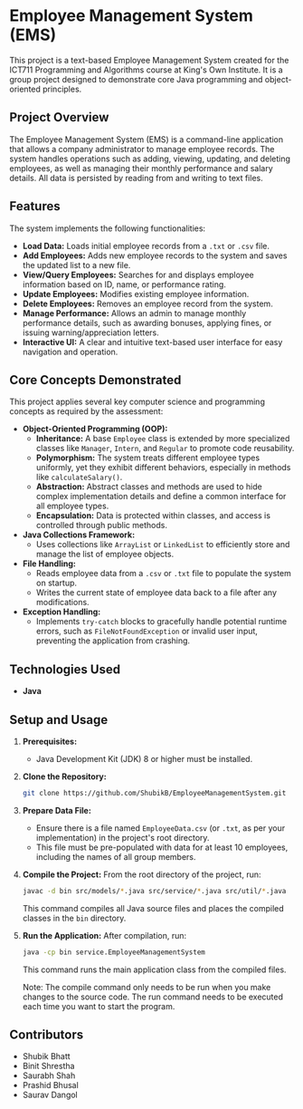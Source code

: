# Employee Management System (EMS)

This project is a text-based Employee Management System created for the ICT711 Programming and Algorithms course at King's Own Institute. It is a group project designed to demonstrate core Java programming and object-oriented principles.

## Project Overview

The Employee Management System (EMS) is a command-line application that allows a company administrator to manage employee records. The system handles operations such as adding, viewing, updating, and deleting employees, as well as managing their monthly performance and salary details. All data is persisted by reading from and writing to text files.

## Features

The system implements the following functionalities:

- **Load Data:** Loads initial employee records from a `.txt` or `.csv` file.
- **Add Employees:** Adds new employee records to the system and saves the updated list to a new file.
- **View/Query Employees:** Searches for and displays employee information based on ID, name, or performance rating.
- **Update Employees:** Modifies existing employee information.
- **Delete Employees:** Removes an employee record from the system.
- **Manage Performance:** Allows an admin to manage monthly performance details, such as awarding bonuses, applying fines, or issuing warning/appreciation letters.
- **Interactive UI:** A clear and intuitive text-based user interface for easy navigation and operation.

## Core Concepts Demonstrated

This project applies several key computer science and programming concepts as required by the assessment:

- **Object-Oriented Programming (OOP):**
  - **Inheritance:** A base `Employee` class is extended by more specialized classes like `Manager`, `Intern`, and `Regular` to promote code reusability.
  - **Polymorphism:** The system treats different employee types uniformly, yet they exhibit different behaviors, especially in methods like `calculateSalary()`.
  - **Abstraction:** Abstract classes and methods are used to hide complex implementation details and define a common interface for all employee types.
  - **Encapsulation:** Data is protected within classes, and access is controlled through public methods.
- **Java Collections Framework:**
  - Uses collections like `ArrayList` or `LinkedList` to efficiently store and manage the list of employee objects.
- **File Handling:**
  - Reads employee data from a `.csv` or `.txt` file to populate the system on startup.
  - Writes the current state of employee data back to a file after any modifications.
- **Exception Handling:**
  - Implements `try-catch` blocks to gracefully handle potential runtime errors, such as `FileNotFoundException` or invalid user input, preventing the application from crashing.

## Technologies Used

- **Java**

## Setup and Usage

1.  **Prerequisites:**

    - Java Development Kit (JDK) 8 or higher must be installed.

2.  **Clone the Repository:**

    ```bash
    git clone https://github.com/ShubikB/EmployeeManagementSystem.git
    ```

3.  **Prepare Data File:**

    - Ensure there is a file named `EmployeeData.csv` (or `.txt`, as per your implementation) in the project's root directory.
    - This file must be pre-populated with data for at least 10 employees, including the names of all group members.

4.  **Compile the Project:**
    From the root directory of the project, run:

    ```bash
    javac -d bin src/models/*.java src/service/*.java src/util/*.java
    ```

    This command compiles all Java source files and places the compiled classes in the `bin` directory.

5.  **Run the Application:**
    After compilation, run:

    ```bash
    java -cp bin service.EmployeeManagementSystem
    ```

    This command runs the main application class from the compiled files.

    Note: The compile command only needs to be run when you make changes to the source code. The run command needs to be executed each time you want to start the program.

## Contributors

- Shubik Bhatt
- Binit Shrestha
- Saurabh Shah
- Prashid Bhusal
- Saurav Dangol
